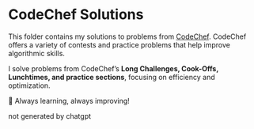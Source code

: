 # CodeChef Solutions  

This folder contains my solutions to problems from [CodeChef](https://www.codechef.com/). CodeChef offers a variety of contests and practice problems that help improve algorithmic skills.  

I solve problems from CodeChef’s **Long Challenges, Cook-Offs, Lunchtimes, and practice sections**, focusing on efficiency and optimization.  

🚀 Always learning, always improving!

not generated by chatgpt
